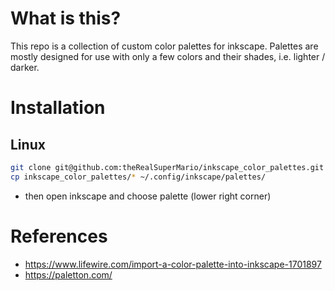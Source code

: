 # What is this?

This repo is a collection of custom color palettes for inkscape.
Palettes are mostly designed for use with only a few colors and their shades, i.e. lighter / darker.

# Installation


## Linux

```bash
git clone git@github.com:theRealSuperMario/inkscape_color_palettes.git
cp inkscape_color_palettes/* ~/.config/inkscape/palettes/
```

* then open inkscape and choose palette (lower right corner)



# References

* https://www.lifewire.com/import-a-color-palette-into-inkscape-1701897
* https://paletton.com/